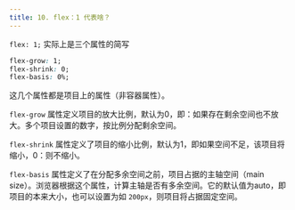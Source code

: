 ```yaml
---
title: 10. flex：1 代表啥？
---
```


`flex: 1;` 实际上是三个属性的简写

```css
flex-grow: 1;
flex-shrink: 0;
flex-basis: 0%;
```

这几个属性都是项目上的属性（非容器属性）。

`flex-grow` 属性定义项目的放大比例，默认为0，即：如果存在剩余空间也不放大。多个项目设置的数字，按比例分配剩余空间。

`flex-shrink` 属性定义了项目的缩小比例，默认为1，即如果空间不足，该项目将缩小，0：则不缩小。

`flex-basis` 属性定义了在分配多余空间之前，项目占据的主轴空间（main size）。浏览器根据这个属性，计算主轴是否有多余空间。它的默认值为auto，即项目的本来大小，也可以设置为如 `200px`，则项目将占据固定空间。
